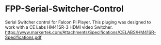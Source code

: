 FPP-Serial-Switcher-Control
============================

Serial Switcher control for Falcon Pi Player.
This pluging was designed to work with a CE Labs HM41SR-3 HDMI video Switcher.
https://www.markertek.com/Attachments/Specifications/CELABS/HM41SR-Specifications.pdf


